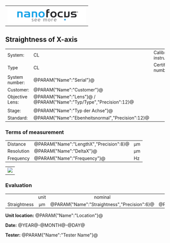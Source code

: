<!--   EvalAlgoName=NF_NED_MScan_Abnahme_GX_LS -->

||
|-:|
|![](logo.png)|

## Straightness of X-axis 


 


|||||
|-|-|-|-|
|System: |  CL |Calibration instruction:|    |
|Type|   CL | Certificate number: |@PARAM{"Name":"Serial"}@-@YEAR@@MONTH@@DAY@|
|System number:| @PARAM{"Name":"Serial"}@|||
|Customer:| @PARAM{"Name":"Customer"}@|||
|Objective Lens: |@PARAM{"Name":"Lens"}@  /  @PARAM{"Name":"Typ/Type","Precision":12}@ |||
| |  |||
|Stage: |  @PARAM{"Name":"Typ der Achse"}@ |||
|Standard: |@PARAM{"Name":"Ebenheitsnormal","Precision":12}@|||

### Terms of measurement 

||||
|-|-|-|
|Distance|@PARAM{"Name":"LengthX","Precision":8}@|  µm|
|Resolution|@PARAM{"Name":"DeltaX"}@ |µm|
|Frequency| @PARAM{"Name":"Frequency"}@ |Hz|
 


 || 
|:-:|
|![](StraightnessX_LS.svg)|


### Evaluation

|||||||
|:-:|:-:|:-:|:-:|:-:|:-:|
| |unit   |nominal   |   actual  | status|
| Straightness     | µm | @PARAM{"Name":"Straightness","Precision":6}@  |   @PARAM{"Name":"Wt","Precision":3}@ | <span id="control"> Ok</span>|
 

__Unit location:__ @PARAM{"Name":"Location"}@

__Date:__ @YEAR@-@MONTH@-@DAY@ 

__Tester:__ @PARAM{"Name":"Tester Name"}@


 

<div id="sumresults">  </div>

<script>

var PARAM = @PJSON{"Set":0}@;
var META = @MJSON{"Set":0}@;

 
var value =   @PARAM{"Name":"Wt","Precision":3}@;
var nominal = @PARAM{"Name":"Straightness","Precision":6}@;
var status ="";

if(  value < nominal)
{
 
 status ="OK";
}
else
{
  
 
 status = "not OK";
}
 document.getElementById("control").innerHTML = status;



var Result = {"value":0,"nominal":0,"status":"","timestamp":0};

Result["value"] = value;
Result["nominal"] = nominal;
Result["status"] = status;
Result["timestamp"] = Date.now();
sessionStorage.setItem(document.title+"Result", JSON.stringify(Result));

 

</script>

 